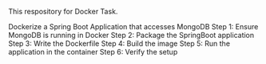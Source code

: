 This respository for Docker Task.

Dockerize a Spring Boot Application that accesses MongoDB
Step 1: Ensure MongoDB is running in Docker
Step 2: Package the SpringBoot application
Step 3: Write the Dockerfile
Step 4: Build the image
Step 5: Run the application in the container
Step 6: Verify the setup

